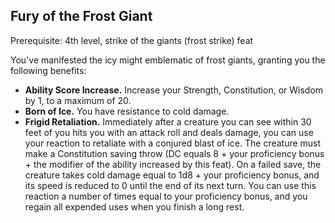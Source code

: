 ## Fury of the Frost Giant

Prerequisite: 4th level, strike of the giants (frost strike) feat

You've manifested the icy might emblematic of frost giants, granting you the following benefits:

- **Ability Score Increase.** Increase your Strength, Constitution, or Wisdom by 1, to a maximum of 20.
- **Born of Ice.** You have resistance to cold damage.
- **Frigid Retaliation.** Immediately after a creature you can see within 30 feet of you hits you with an attack roll and deals damage, you can use your reaction to retaliate with a conjured blast of ice. The creature must make a Constitution saving throw (DC equals 8 + your proficiency bonus + the modifier of the ability increased by this feat). On a failed save, the creature takes cold damage equal to 1d8 + your proficiency bonus, and its speed is reduced to 0 until the end of its next turn. You can use this reaction a number of times equal to your proficiency bonus, and you regain all expended uses when you finish a long rest.